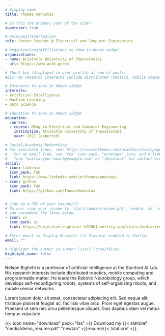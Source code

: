 ```yaml
---
# Display name
title: Thomas Kanoutas

# Is this the primary user of the site?
superuser: true

# Role/position/tagline
role: Senior Student @ Electrical and Computer Engineering

# Organizations/Affiliations to show in About widget
organizations:
- name: Aristotle University of Thessaloniki
  url: https://www.auth.gr/en

# Short bio (displayed in user profile at end of posts)
#bio: My research interests include distributed robotics, mobile computing and programmable matter.

# Interests to show in About widget
interests:
- Artificial Intelligence
- Machine Learning
- Data Science

# Education to show in About widget
education:
  courses:
  - course: MEng in Electrical and Computer Engineering
    institution: Aristotle University of Thessaloniki
    year: 2021 (expected)

# Social/Academic Networking
# For available icons, see: https://sourcethemes.com/academic/docs/page-builder/#icons
#   For an email link, use "fas" icon pack, "envelope" icon, and a link in the
#   form "mailto:your-email@example.com" or "/#contact" for contact widget.
social:
- icon: linkedin
  icon_pack: fab
  link: https://www.linkedin.com/in/thomaskanoutas/
- icon: github
  icon_pack: fab
  link: https://github.com/ThomasKanoutas


# Link to a PDF of your resume/CV.
# To use: copy your resume to `static/media/resume.pdf`, enable `ai` icons in `params.toml`, 
# and uncomment the lines below.
- icon: cv
  icon_pack: ai
  link: https://objective-engelbart-b970b1.netlify.app/static/media/resume.pdf

# Enter email to display Gravatar (if Gravatar enabled in Config)
email: ""

# Highlight the author in author lists? (true/false)
highlight_name: false
---
```


Nelson Bighetti is a professor of artificial intelligence at the Stanford AI Lab. His research interests include distributed robotics, mobile computing and programmable matter. He leads the Robotic Neurobiology group, which develops self-reconfiguring robots, systems of self-organizing robots, and mobile sensor networks.

Lorem ipsum dolor sit amet, consectetur adipiscing elit. Sed neque elit, tristique placerat feugiat ac, facilisis vitae arcu. Proin eget egestas augue. Praesent ut sem nec arcu pellentesque aliquet. Duis dapibus diam vel metus tempus vulputate.

{{< icon name="download" pack="fas" >}} Download my {{< staticref "media/demo_resume.pdf" "newtab" >}}resumé{{< /staticref >}}.
